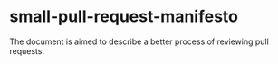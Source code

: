 # small-pull-request-manifesto
The document is aimed to describe a better process of reviewing pull requests.
